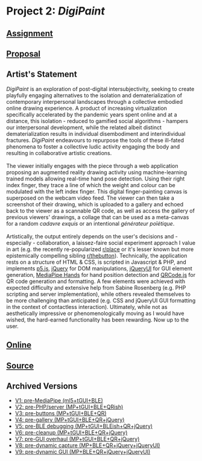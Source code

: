 # Project 2: *DigiPaint*

## [Assignment](https://pippinbarr.github.io/cart263/projects/project2/)
## [Proposal](https://github.com/ylliez/CART263/tree/main/projects/proj02_proposal)  

## Artist's Statement
*DigiPaint* is an exploration of post-digital intersubjectivity, seeking to create playfully engaging alternatives to the isolation and dematerialization of contemporary interpersonal landscapes through a collective embodied online drawing experience. A product of increasing virtualization specifically accelerated by the pandemic years spent online and at a distance, this isolation - reduced to gamified social algorithms - hampers our interpersonal development, while the related albeit distinct dematerialization results in individual disembodiment and interindividual fractures. *DigiPaint* endeavours to repurpose the tools of these ill-fated phenomena to foster a collective ludic activity engaging the body and resulting in collaborative artistic creations.<br><br>
The viewer initially engages with the piece through a web application proposing an augmented reality drawing activity using machine-learning trained models allowing real-time hand pose detection. Using their right index finger, they trace a line of which the weight and colour can be modulated with the left index finger. This digital finger-painting canvas is superposed on the webcam video feed. The viewer can then take a screenshot of their drawing, which is uploaded to a gallery and echoed back to the viewer as a scannable QR code, as well as access the gallery of previous viewers' drawings, a collage that can be used as a meta-canvas for a random *cadavre exquis* or an intentional *générateur poïétique*.<br><br>
Artistically, the output entirely depends on the user's decisions and - especially - collaboration, a laissez-faire social experiment approach I value in art (e.g. the recently re-popularized [r/place](https://www.reddit.com/r/place/) or it's lesser known but more epistemically compelling sibling [r/thebutton](https://www.reddit.com/r/thebutton/)). Technically, the application rests on a structure of HTML & CSS, is scripted in Javascript & PHP, and implements [p5.js](https://p5js.org/), [jQuery](https://jquery.com/) for DOM manipulations, [jQueryUI](https://jqueryui.com/) for GUI element generation, [MediaPipe Hands](https://google.github.io/mediapipe/solutions/hands.html) for hand position detection and [QRCode.js](https://github.com/davidshimjs/qrcodejs) for QR code generation and formatting. A few elements were achieved with expected difficulty and extensive help from Sabine Rosenberg (e.g. PHP scripting and server implementation), while others revealed themselves to be more challenging than anticipated (e.g. CSS and jQueryUI GUI formatting in the context of contactless interaction). Ultimately, while not as aesthetically impressive or phenomenologically moving as I would have wished, the hard-earned functionality has been rewarding. Now up to the user.

## [Online](https://hybrid.concordia.ca/i_planch/telomatic/)

## [Source](https://github.com/ylliez/CART263/tree/main/projects/proj02_telomatic)

## Archived Versions
- [V1: pre-MediaPipe (ml5+tGUI+BLE)](https://github.com/ylliez/CART263/tree/main/projects/proj02_telomaticV1)
- [V2: pre-PHP/server (MP+tGUI+BLE+QRish)](https://github.com/ylliez/CART263/tree/main/projects/proj02_telomaticV2)
- [V3: pre-buttons (MP+tGUI+BLE+QR)](https://github.com/ylliez/CART263/tree/main/projects/proj02_telomaticV3)
- [V4: pre-gallery (MP+tGUI+BLE+QR+jQuery)](https://github.com/ylliez/CART263/tree/main/projects/proj02_telomaticV4)
- [V5: pre-BLE debugging (MP+tGUI+BLEish+QR+jQuery)](https://github.com/ylliez/CART263/tree/main/projects/proj02_telomaticV5)
- [V6: pre-cleanup (MP+tGUI+BLE+QR+jQuery)](https://github.com/ylliez/CART263/tree/main/projects/proj02_telomaticV6)
- [V7: pre-GUI overhaul (MP+tGUI+BLE+QR+jQuery)](https://github.com/ylliez/CART263/tree/main/projects/proj02_telomaticV7)
- [V8: pre-dynamic capture (MP+BLE+QR+jQuery+jQueryUI)](https://github.com/ylliez/CART263/tree/main/projects/proj02_telomaticV8t)
- [V9: pre-dynamic GUI (MP+BLE+QR+jQuery+jQueryUI)](https://github.com/ylliez/CART263/tree/main/projects/proj02_telomaticV9d)

